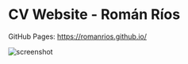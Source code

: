 # CV Website - Román Ríos

GitHub Pages: https://romanrios.github.io/

![screenshot](https://github.com/user-attachments/assets/44f96a42-22a0-4d74-9229-f109906154f8)
